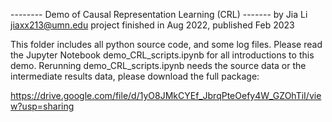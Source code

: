  -------- Demo of Causal Representation Learning (CRL) ------- 
    by Jia Li jiaxx213@umn.edu 
    project finished in Aug 2022, published Feb 2023

This folder includes all python source code, and some log files.
Please read the Jupyter Notebook demo_CRL_scripts.ipynb for all introductions to this demo.
Rerunning demo_CRL_scripts.ipynb needs the source data or the intermediate results data, please download the full package: 

https://drive.google.com/file/d/1yO8JMkCYEf_JbrqPteOefy4W_GZOhTiI/view?usp=sharing

